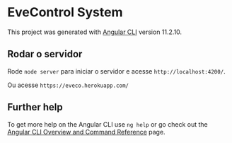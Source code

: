   # EveControl System

This project was generated with [Angular CLI](https://github.com/angular/angular-cli) version 11.2.10.

## Rodar o servidor

Rode `node server` para iniciar o servidor e acesse `http://localhost:4200/`.

Ou acesse `https://eveco.herokuapp.com/`

## Further help

To get more help on the Angular CLI use `ng help` or go check out the [Angular CLI Overview and Command Reference](https://angular.io/cli) page.
